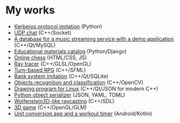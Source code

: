 # My works

* [Kerberos protocol imitation](https://github.com/aneroid11/Kerberos) (Python)  
* [UDP chat](https://github.com/aneroid11/Chat) (C++/Socket)  
* [A database for a music streaming service with a demo application](https://github.com/aneroid11/Databases) (C++/Qt/MySQL)  
* [Educational materials catalog](https://github.com/aneroid11/EduCatalog) (Python/Django)  
* [Online chess](https://github.com/aneroid11/chessonline) (HTML/CSS, JS)  
* [Ray tracer](https://github.com/aneroid11/ray_tracer) (C++/GLSL/OpenGL)  
* [Turn-based RPG](https://github.com/aneroid11/TurnBasedRPG) (C++/SFML)  
* [Bank system imitation](https://github.com/aneroid11/Bank-System) (C++/Qt/SQLite)  
* [Objects recognition and classification](https://github.com/aneroid11/count-objects) (C++/OpenCV)  
* [Drawing program for Linux](https://github.com/aneroid11/Paint) (C++/Qt/JSON for modern C++)  
* [Python object serializer](https://github.com/aneroid11/ISP-2022-053502) (JSON, YAML, TOML)  
* [Wolfenstein3D-like raycasting](https://github.com/aneroid11/Ray-Caster) (C++/SDL)  
* [3D game](https://github.com/aneroid11/Cubes) (C++/OpenGL/GLM)
* [Unit conversion app and a workout timer](https://github.com/aneroid11/SoftwareDesignLabs) (Android/Kotlin)  
